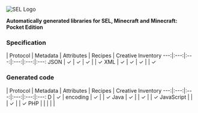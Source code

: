 ![SEL Logo](http://i.imgur.com/jPfQuZ0.png)

__Automatically generated libraries for SEL, Minecraft and Minecraft: Pocket Edition__

### Specification
 | Protocol | Metadata | Attributes | Recipes | Creative Inventory
 ---:|:---:|:---:|:---:|:---:|:---:
 JSON | ✓ | ✓ | ✓ |   | ✓
 XML | ✓ | ✓ | ✓ |   | ✓
 
### Generated code
 | Protocol | Metadata | Attributes | Recipes | Creative Inventory
 ---:|:---:|:---:|:---:|:---:|:---:
 D | ✓ | encoding | ✓ |   | ✓ 
 Java | ✓ |   | ✓ |   | ✓
 JavaScript |   |   | ✓ |   | ✓
 PHP |   |   |   |   |  
